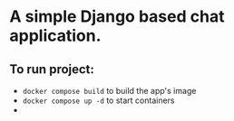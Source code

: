 # A simple Django based chat application.

## To run project:
- `docker compose build` to build the app's image
- `docker compose up -d` to start containers
- 